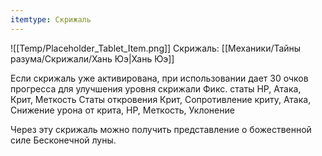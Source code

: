 ```yaml
---
itemtype: Скрижаль
---
```

![[Temp/Placeholder_Tablet_Item.png]]
Скрижаль: [[Механики/Тайны разума/Скрижали/Хань Юэ|Хань Юэ]]

Если скрижаль уже активирована, при использовании дает 30 очков прогресса для улучшения уровня скрижали
Фикс. статы HP, Атака, Крит, Меткость
Статы откровения Крит, Сопротивление криту, Атака, Снижение урона от крита, HP, Меткость, Уклонение

Через эту скрижаль можно получить представление о божественной силе Бесконечной луны.
